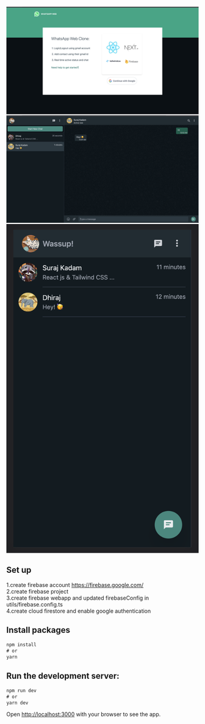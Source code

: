 ![/output-images/1.png](/output-images/1.png)
![/output-images/2.png](/output-images/2.png)
![/output-images/3.png](/output-images/3.png)

## Set up

1.create firebase account https://firebase.google.com/ <br/>
2.create firebase project <br/>
3.create firebase webapp and updated firebaseConfig in utils/firebase.config.ts <br/>
4.create cloud firestore and enable google authentication <br/>

## Install packages

```
npm install
# or
yarn
```

## Run the development server:

```
npm run dev
# or
yarn dev
```

Open [http://localhost:3000](http://localhost:3000) with your browser to see the app.
